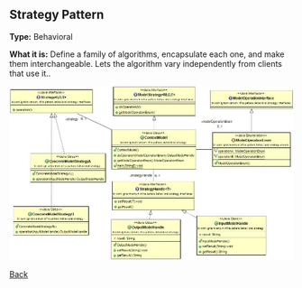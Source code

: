 ## Strategy Pattern

**Type:** Behavioral

**What it is:**
Define a family of algorithms, encapsulate each one, and make them interchangeable. Lets the algorithm vary independently from clients that use it..

![Strategy Pattern](./Strategy%20Pattern.jpg?raw=true)

[Back](/)
